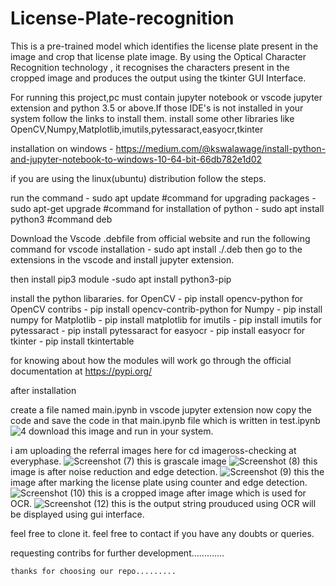 # License-Plate-recognition
This is a pre-trained model which identifies the license plate present in the image and crop that license plate image. By using the Optical Character Recognition technology , it recognises the characters present in the cropped image and produces the output using the tkinter GUI Interface.

For running this project,pc must contain jupyter notebook or vscode jupyter extension and python 3.5 or above.If those IDE's is not installed in your system follow the links to install them.
install some other libraries like OpenCV,Numpy,Matplotlib,imutils,pytessaract,easyocr,tkinter

installation on windows - https://medium.com/@kswalawage/install-python-and-jupyter-notebook-to-windows-10-64-bit-66db782e1d02

if you are using the linux(ubuntu) distribution follow the steps.

 run the command   -             sudo apt update                                                         #command
 for upgrading packages   -      sudo apt-get upgrade                                                    #command
 for installation of python  -   sudo apt install python3                                                #command deb
 
 Download the Vscode .debfile from official website and run the following command
 for vscode  installation               -   sudo apt install ./<file>.deb
 then go to the extensions in the vscode and install jupyter extension.
 
 
 then install pip3 module               -sudo apt install python3-pip
 
  install the python libararies.
 for OpenCV                             - pip install opencv-python
 for OpenCV contribs                    - pip install opencv-contrib-python
 for Numpy                              - pip install numpy
 for Matplotlib                         - pip install matplotlib
 for imutils                            - pip install imutils
 for pytessaract                        - pip install pytessaract
 for easyocr                            - pip install easyocr
 for tkinter                            - pip install tkintertable
 
 for knowing about how the modules will work go through the official documentation at https://pypi.org/
 
  after installation
  
  create a file named main.ipynb in vscode jupyter extension
  now copy the code and save the code in that main.ipynb file which is written in test.ipynb
  ![4](https://user-images.githubusercontent.com/113939046/191105303-2a523ba1-ccf0-407e-84ff-fd37e4df02fc.jpg) download this image and run in your system.
  
  i am uploading the referral images here for cd imageross-checking at everyphase.
  ![Screenshot (7)](https://user-images.githubusercontent.com/113939046/191106060-b448b1fb-b564-4fc9-ad7b-0fcfb5d7c03a.png) this is grascale image
  ![Screenshot (8)](https://user-images.githubusercontent.com/113939046/191106261-76e5f5f2-1dab-4b4c-8cf3-a61982e48817.png) this image is after noise reduction and edge detection.
  ![Screenshot (9)](https://user-images.githubusercontent.com/113939046/191106474-52963c9d-a0ee-4e96-8f6e-60dbb2eac2bc.png) this the image after marking the license plate using counter and edge detection.
  ![Screenshot (10)](https://user-images.githubusercontent.com/113939046/191106669-c727d079-bd3e-483a-92de-a9e6c0b74c21.png) this is a cropped image after image which is used for OCR.
  ![Screenshot (12)](https://user-images.githubusercontent.com/113939046/191107085-20874d0d-e2d5-4b89-a30f-52ab945e4967.png) this is the output string prouduced using OCR will be displayed using gui interface.
  
  
  feel free to clone it.
  feel free to contact if you have any doubts or queries.
  
  
  requesting contribs for further development.............
     
    thanks for choosing our repo.........

  




 
 
 
 
 
 
 
 
 
 
 
 
 
 
 
 
 

